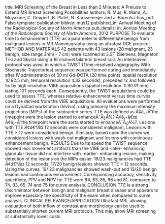 title: MRI Screening of the Breast in Less than 2 Minutes: A Prelude to Extend MR Breast Screening Possibilities
authors: R. Mus, R. Mann, A. Moyakine, C. Geppert, B. Platel, N. Karssemeijer and J. Barentsz
has_pdf: False
template: publication
bibkey: mus12
published_in: Annual Meeting of the Radiological Society of North America
pub_details: in: <i>Annual Meeting of the Radiological Society of North America</i>, 2012
PURPOSE To evaluate time to enhancement (TTE) as a parameter to differentiate benign from malignant lesions in MR Mammography using an ultrafast DCE protocol. METHOD AND MATERIALS 42 patients with 43 lesions (20 malignant, 23 benign, size range 3mm - 7 cm) were scanned at 3.0T (Siemens, Magneton Trio and Skyra) using a 16 channel bilateral breast coil. An interleaved protocol was used, in which a TWIST (Time-resolved angiography With Stochastic Trajectories) sequence was performed during and immediately after IV administration of 30 ml Gd-DOTA (20 time points, spatial resolution 1*0.9*2.5 mm, temporal resolution 4.32 seconds), preceded 1x and followed 5x by high resolution VIBE acquisitions (spatial resolution: 0.9*0.9*1 mm) lasting 107 seconds each. Consequently, the TWIST acquisitions could be used to assess TTE, whereas relative-enhancement versus time curves could be derived from the VIBE acquisitions. All evaluations were performed on a DynaCad workstation (InVivo), using primarily the maximum intensity projections (MIPs) of the subtracted series. TTE was defined as Ã¢â‚¬Å“the timepoint were the lesion started to enhanceÃ¯Â¿Â½? Ã¢â‚¬â€œ Ã¢â‚¬Å“the timepoint were the aorta started to enhanceÃ¯Â¿Â½?. Lesions with TTE $Ã¢â€°Â¤$ 12 seconds were considered malignant, Lesions with TTE $>$ 12 were considered benign. Similarly, based upon the curves we considered lesions with wash-out malignant and lesions with continuous enhancement benign. RESULTS Due to its speed the TWIST sequence showed less movement artifacts than the VIBE and -later- enhancing glandular tissue did not interfere with -earlier- enhancing lesions, making detection of the lesions on the MIPs easier. 19/23 malignancies had TTE $Ã¢â€°Â¤$ 12 seconds, 17/20 benign lesions showed TTE $>$ 12 seconds. Using the curves, 19/ 23 malignancies showed wash-out and 13/20 benign lesions had continuous enhancement. Corresponding accuracy, sensitivity, specificity, PPV and NPV for TTE were 84, 83, 85, 86 and 81, compared to 74, 83, 65, 74 and 75 for curve analysis. CONCLUSION TTE is a strong discriminator between benign and malignant breast disease and appears to improve especially the specificity of the exam when compared to curve analysis. CLINICAL RELEVANCE/APPLICATION Ultrafast MRI, allowing evaluation of both inflow of contrast and morphology can be used to substantially shorten current MRI protocols. This may allow MRI screening at substantially lower costs.

